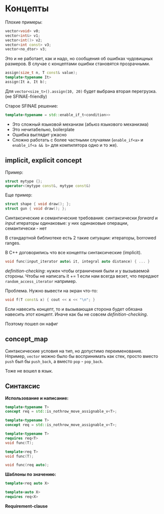 # Концепты

Плохие примеры:
```cpp
vector<void> v0;
vector<int&> v1;
vector<int()> v2;
vector<int const> v3;
vector<no_dtor> v3;
```
Это и не работает, как и надо, но сообщения об ошибках чудовищных размеров.
В случае с концептами ошибки становятся прозрачными.

```cpp
assign(size_t n, T const& value);
template<typename It>
assign(It a, It b);
```
Для `vector<size_t>().assign(10, 20)` будет выбрана вторая перегрузка. (не SFINAE-friendly)

Старое SFINAE решение:
```cpp
template<typename = std::enable_if_t<condition>>
```
* Это сложный языковой механизм (абьюз языкового механизма)
* Это нечитабельно, boilerplate
* Ошибка выглядит ужасно
* Сложно работать с более частными случаями (`enable_if<a>` и `enable_if<a && b>` для компилятора одно и то же).

## implicit, explicit concept
Пример:
```cpp
struct mytype {};
operator<(mytype const&, mytype const&)
```
Еще пример:
```cpp
struct shape { void draw(); };
struct gun { void draw(); };
```
Синтаксические и семантические требования:
синтаксически _forward_ и _input_ итераторы одинаковые: у них одинаковые операции, семантически - нет

В стандартной библиотеке есть 2 такие ситуации: итераторы, borrowed ranges.

В С++ договорились что все концепты синтаксические (implicit).

```cpp
void func(input_iterator auto& it, integral auto distance) { ... }
```
_definition-checking_: нужен чтобы ограничения были и у вызываемой стороны. Чтобы не написать it += 1 если нам всегда везет, что передают `random_access_iterator` например.

Проблема. 
Нужно вывести на экран что-то:
```cpp
void f(T const& x) { cout << x << "\n"; }
```
Если навесить концепт, то и вызывающая сторона будет обязана навесить этот концепт. Иначе как бы не совсем _definition-checking_.

Поэтому пошел он нафиг

## concept_map
Синтаксические условия на тип, но допустимо переименование. Нпример, `vector` можно было бы воспринимать как стек, просто вместо `push` был бы `push_back`, а вместо `pop` - `pop_back`.

Тоже не вошел в язык.

## Синтаксис
__Использование и написание:__
```cpp
template<typename T>
concept req = std::is_nothrow_move_assignable_v<T>;

template<typename T>
concept req = std::is_nothrow_move_assignable_v<T>;

template<typename T>
requires req<T>
void func(T);

template<req T>
void func(T);

void func(req auto);
```

__Шаблоны по значению:__
```cpp
template<req auto X>

template<auto X>
requires req<X>
```

__Requirement-clause__
